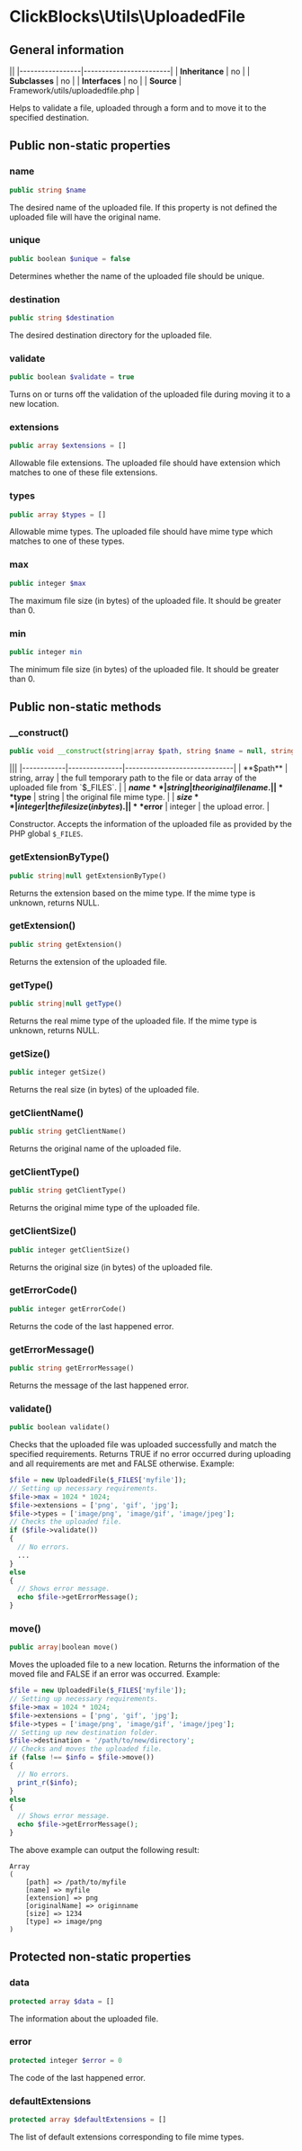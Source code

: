# ClickBlocks\Utils\UploadedFile

## General information

||
|-----------------|------------------------|
| **Inheritance** | no                     |
| **Subclasses**  | no                     |
| **Interfaces**  | no                     |
| **Source**      | Framework/utils/uploadedfile.php |

Helps to validate a file, uploaded through a form and to move it to the specified destination.

## Public non-static properties ##

### **name**

```php
public string $name
```

The desired name of the uploaded file. If this property is not defined the uploaded file will have the original name.

### **unique**

```php
public boolean $unique = false
```

Determines whether the name of the uploaded file should be unique.

### **destination**

```php
public string $destination
```

The desired destination directory for the uploaded file.

### **validate**

```php
public boolean $validate = true
```

Turns on or turns off the validation of the uploaded file during moving it to a new location.

### **extensions**

```php
public array $extensions = []
```

Allowable file extensions. The uploaded file should have extension which matches to one of these file extensions.

### **types**

```php
public array $types = []
```

Allowable mime types. The uploaded file should have mime type which matches to one of these types.

### **max**

```php
public integer $max
```

The maximum file size (in bytes) of the uploaded file. It should be greater than 0.

### **min**

```php
public integer min
```

The minimum file size (in bytes) of the uploaded file. It should be greater than 0.

## Public non-static methods ##

### **__construct()**

```php
public void __construct(string|array $path, string $name = null, string $type = null, integer $size = null, integer $error = null)
```

|||
|------------|---------------|------------------------------|
| **$path**  | string, array | the full temporary path to the file or data array of the uploaded file from `$_FILES`. |
| **$name**  | string        | the original file name.      |
| **$type**  | string        | the original file mime type. |
| **$size**  | integer       | the file size (in bytes).    |
| **$error** | integer       | the upload error.            |

Constructor. Accepts the information of the uploaded file as provided by the PHP global `$_FILES`.

### **getExtensionByType()**

```php
public string|null getExtensionByType()
```

Returns the extension based on the mime type. If the mime type is unknown, returns NULL.

### **getExtension()**

```php
public string getExtension()
```

Returns the extension of the uploaded file.

### **getType()**

```php
public string|null getType()
```

Returns the real mime type of the uploaded file. If the mime type is unknown, returns NULL.

### **getSize()**

```php
public integer getSize()
```

Returns the real size (in bytes) of the uploaded file.

### **getClientName()**

```php
public string getClientName()
```

Returns the original name of the uploaded file.

### **getClientType()**

```php
public string getClientType()
```

Returns the original mime type of the uploaded file.

### **getClientSize()**

```php
public integer getClientSize()
```

Returns the original size (in bytes) of the uploaded file.

### **getErrorCode()**

```php
public integer getErrorCode()
```

Returns the code of the last happened error.

### **getErrorMessage()**

```php
public string getErrorMessage()
```

Returns the message of the last happened error.

### **validate()**

```php
public boolean validate()
```

Checks that the uploaded file was uploaded successfully and match the specified requirements. Returns TRUE if no error occurred during uploading and all requirements are met and FALSE otherwise. Example:

```php
$file = new UploadedFile($_FILES['myfile']);
// Setting up necessary requirements.
$file->max = 1024 * 1024;
$file->extensions = ['png', 'gif', 'jpg'];
$file->types = ['image/png', 'image/gif', 'image/jpeg'];
// Checks the uploaded file.
if ($file->validate())
{ 
  // No errors.
  ...
}
else
{
  // Shows error message.
  echo $file->getErrorMessage();
}
```

### **move()**

```php
public array|boolean move()
```

Moves the uploaded file to a new location. Returns the information of the moved file and FALSE if an error was occurred. Example:

```php
$file = new UploadedFile($_FILES['myfile']);
// Setting up necessary requirements.
$file->max = 1024 * 1024;
$file->extensions = ['png', 'gif', 'jpg'];
$file->types = ['image/png', 'image/gif', 'image/jpeg'];
// Setting up new destination folder.
$file->destination = '/path/to/new/directory';
// Checks and moves the uploaded file.
if (false !== $info = $file->move())
{ 
  // No errors.
  print_r($info);
}
else
{
  // Shows error message.
  echo $file->getErrorMessage();
}
```

The above example can output the following result:

```
Array
(
    [path] => /path/to/myfile
    [name] => myfile
    [extension] => png
    [originalName] => originname
    [size] => 1234
    [type] => image/png
)
```

## Protected non-static properties ##

### **data**

```php
protected array $data = []
```

The information about the uploaded file.

### **error**

```php
protected integer $error = 0
```

The code of the last happened error.

### **defaultExtensions**

```php
protected array $defaultExtensions = []
```

The list of default extensions corresponding to file mime types.